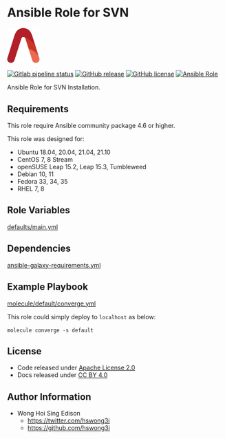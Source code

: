 # Ansible Role for SVN

<img src="/alvistack.svg" width="75" alt="AlviStack">

[![Gitlab pipeline status](https://img.shields.io/gitlab/pipeline/alvistack/ansible-role-svn/master)](https://gitlab.com/alvistack/ansible-role-svn/-/pipelines)
[![GitHub release](https://img.shields.io/github/release/alvistack/ansible-role-svn.svg)](https://github.com/alvistack/ansible-role-svn/releases)
[![GitHub license](https://img.shields.io/github/license/alvistack/ansible-role-svn.svg)](https://github.com/alvistack/ansible-role-svn/blob/master/LICENSE)
[![Ansible Role](https://img.shields.io/badge/galaxy-alvistack.svn-blue.svg)](https://galaxy.ansible.com/alvistack/svn)

Ansible Role for SVN Installation.

## Requirements

This role require Ansible community package 4.6 or higher.

This role was designed for:

  - Ubuntu 18.04, 20.04, 21.04, 21.10
  - CentOS 7, 8 Stream
  - openSUSE Leap 15.2, Leap 15.3, Tumbleweed
  - Debian 10, 11
  - Fedora 33, 34, 35
  - RHEL 7, 8

## Role Variables

[defaults/main.yml](defaults/main.yml)

## Dependencies

[ansible-galaxy-requirements.yml](ansible-galaxy-requirements.yml)

## Example Playbook

[molecule/default/converge.yml](molecule/default/converge.yml)

This role could simply deploy to `localhost` as below:

    molecule converge -s default

## License

  - Code released under [Apache License 2.0](LICENSE)
  - Docs released under [CC BY 4.0](http://creativecommons.org/licenses/by/4.0/)

## Author Information

  - Wong Hoi Sing Edison
      - <https://twitter.com/hswong3i>
      - <https://github.com/hswong3i>
